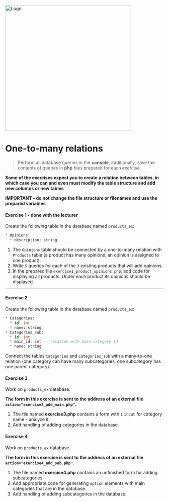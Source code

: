 <img alt="Logo" src="http://coderslab.pl/svg/logo-coderslab.svg" width="400">

#  One-to-many relations

>Perform all database queries in the **console**, additionally, save the contents of queries in **php** files prepared for each exercise.  

**Some of the exercises expect you to create a relation between tables, in which case you can and even must modify the table structure and add new columns or new tables**

**IMPORTANT - do not change the file structure or filenames and use the prepared variables**

#### Exercise 1 - done with the lecturer

Create the following table in the database named ```products_ex```:
```SQL
* Opinions:
  * description: string
```

1. The ```Opinions``` table should be connected by a one-to-many relation with ```Products``` table (a product has many opinions, an opinion is assigned to one product).
2. Write `5` queries for each of the `3` existing products that will add opinions.  
3. In the prepared file `exercise1_product_opinions.php`, add code for displaying all products. Under each product its opinions should be displayed.

-------------------------------------------------------------------------------

#### Exercise 2

Create the following table in the database named ```products_ex```:
```SQL
* Categories:
  * id: int
  * name: string
* Categories_sub:
  * id: int
  * main_id: int -- relation with main category id
  * name: string
```
Connect the tables `Categories` and `Categories_sub` with a many-to-one relation (one category can have many subcategories, one subcategory has one parent category).

#### Exercise 3

Work on `products_ex` database.

**The form in this exercise is sent to the address of an external file `action="exercise3_add_main.php"`.**

1. The file named **exercise3.php** contains a form with `1` `input` for category name - analyze it.
2. Add handling of adding categories in the database.

#### Exercise 4

Work on `products_ex` database.

**The form in this exercise is sent to the address of an external file `action="exercise4_add_sub.php"`.**

1. The file named **exercise4.php** contains an unfinished form for adding subcategories.
2. Add appropriate code for generating `option` elements with main categories that are in the database.
3. Add handling of adding subcategories in the database.
